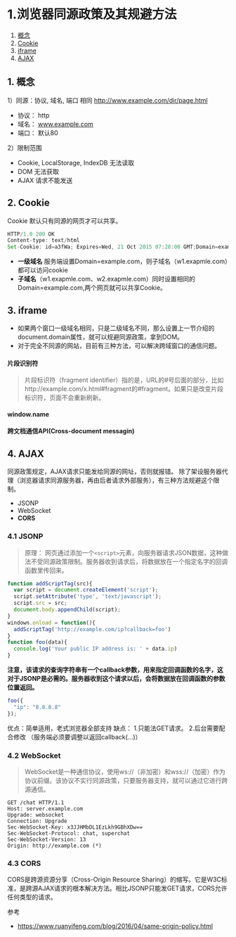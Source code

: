 # 1.浏览器同源政策及其规避方法
1. [概念]()
2. [Cookie]()
3. [iframe]()
4. [AJAX]()

## 1. 概念
1）同源：协议, 域名, 端口 相同
http://www.example.com/dir/page.html

- 协议： http
- 域名： www.example.com
- 端口： 默认80

2）限制范围
- Cookie, LocalStorage, IndexDB 无法读取
- DOM 无法获取
- AJAX 请求不能发送

## 2. Cookie
Cookie 默认只有同源的网页才可以共享。
```javascript
HTTP/1.0 200 OK
Content-type: text/html
Set-Cookie: id=a3fWa; Expires=Wed, 21 Oct 2015 07:28:00 GMT;Domain=example.com; path=/blog Secure; HttpOnly
```
* __一级域名__ 服务端设置Domain=example.com，则子域名（w1.exapmle.com）都可以访问cookie
* __子域名__（w1.exapmle.com、w2.exapmle.com）同时设置相同的Domain=example.com,两个网页就可以共享Cookie。

## 3. iframe
* 如果两个窗口一级域名相同，只是二级域名不同，那么设置上一节介绍的document.domain属性，就可以规避同源政策，拿到DOM。
* 对于完全不同源的网站，目前有三种方法，可以解决跨域窗口的通信问题。

#### 片段识别符
> 片段标识符（fragment identifier）指的是，URL的#号后面的部分，比如http://example.com/x.html#fragment的#fragment。如果只是改变片段标识符，页面不会重新刷新。 

#### window.name
#### 跨文档通信API(Cross-document messagin) 

## 4. AJAX
同源政策规定，AJAX请求只能发给同源的网址，否则就报错。
除了架设服务器代理（浏览器请求同源服务器，再由后者请求外部服务），有三种方法规避这个限制。

- JSONP 
- WebSocket
- __CORS__

### 4.1 JSONP
> 原理： 网页通过添加一个```<script>```元素，向服务器请求JSON数据，这种做法不受同源政策限制。服务器收到请求后，将数据放在一个指定名字的回调函数里传回来。

```javascript
function addScriptTag(src){
  var script = document.createElement('script');
  script.setAttribute('type', 'text/javascript');
  script.src = src;
  document.body.appendChild(script);
}
windown.onload = function(){
  addScriptTag('http://example.com/ip?callback=foo')
}
function foo(data){
  console.log('Your public IP address is: ' + data.ip)
}
```
__注意，该请求的查询字符串有一个callback参数，用来指定回调函数的名字，这对于JSONP是必需的。服务器收到这个请求以后，会将数据放在回调函数的参数位置返回。__

```javascript
foo({
  "ip": "8.8.8.8"
});
```
优点：简单适用，老式浏览器全部支持
缺点： 1.只能法GET请求。 2.后台需要配合修改 （服务端必须要调整以返回callback(...)）

### 4.2 WebSocket
> WebSocket是一种通信协议，使用ws://（非加密）和wss://（加密）作为协议前缀。该协议不实行同源政策，只要服务器支持，就可以通过它进行跨源通信。
```
GET /chat HTTP/1.1
Host: server.example.com
Upgrade: websocket
Connection: Upgrade
Sec-WebSocket-Key: x3JJHMbDL1EzLkh9GBhXDw==
Sec-WebSocket-Protocol: chat, superchat
Sec-WebSocket-Version: 13
Origin: http://example.com (*)
```

### 4.3 CORS
CORS是跨源资源分享（Cross-Origin Resource Sharing）的缩写。它是W3C标准，是跨源AJAX请求的根本解决方法。相比JSONP只能发GET请求，CORS允许任何类型的请求。

参考<br/>
* https://www.ruanyifeng.com/blog/2016/04/same-origin-policy.html
